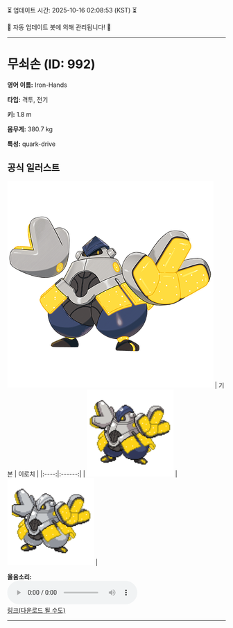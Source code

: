 
⏳ 업데이트 시간: 2025-10-16 02:08:53 (KST) ⏳

🤖 자동 업데이트 봇에 의해 관리됩니다! 🤖

---

# 무쇠손 (ID: 992)
**영어 이름:** Iron-Hands

**타입:** 격투, 전기

**키:** 1.8 m

**몸무게:** 380.7 kg

**특성:** quark-drive

## 공식 일러스트
![](https://raw.githubusercontent.com/PokeAPI/sprites/master/sprites/pokemon/other/official-artwork/992.png)
| 기본 | 이로치 |
|:----:|:------:|
| <img src="https://raw.githubusercontent.com/PokeAPI/sprites/master/sprites/pokemon/992.png" width="200"> | <img src="https://raw.githubusercontent.com/PokeAPI/sprites/master/sprites/pokemon/shiny/992.png" width="200"> |

**울음소리:**<br><audio controls src="https://raw.githubusercontent.com/PokeAPI/cries/main/cries/pokemon/latest/992.ogg"></audio><br> [링크(다운로드 될 수도)](https://raw.githubusercontent.com/PokeAPI/cries/main/cries/pokemon/latest/992.ogg)


---
